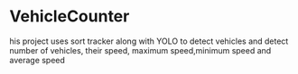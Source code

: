 # VehicleCounter
his project uses sort tracker along with YOLO to detect vehicles and detect number of vehicles, their speed, maximum speed,minimum speed and average speed
